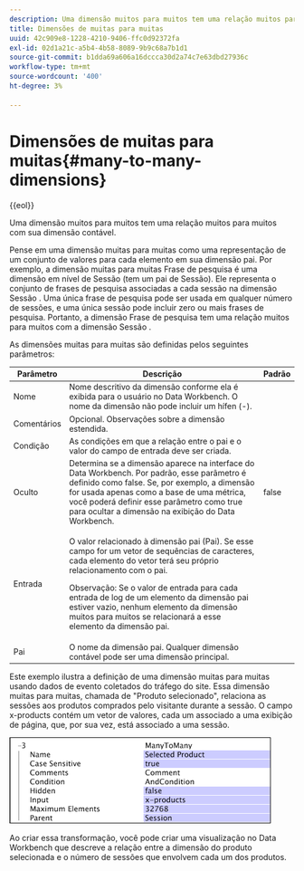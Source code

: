 ```yaml
---
description: Uma dimensão muitos para muitos tem uma relação muitos para muitos com sua dimensão contável.
title: Dimensões de muitas para muitas
uuid: 42c909e8-1228-4210-9406-ffc0d92372fa
exl-id: 02d1a21c-a5b4-4b58-8089-9b9c68a7b1d1
source-git-commit: b1dda69a606a16dccca30d2a74c7e63dbd27936c
workflow-type: tm+mt
source-wordcount: '400'
ht-degree: 3%

---
```


# Dimensões de muitas para muitas{#many-to-many-dimensions}

{{eol}}

Uma dimensão muitos para muitos tem uma relação muitos para muitos com sua dimensão contável.

Pense em uma dimensão muitas para muitas como uma representação de um conjunto de valores para cada elemento em sua dimensão pai. Por exemplo, a dimensão muitas para muitas Frase de pesquisa é uma dimensão em nível de Sessão (tem um pai de Sessão). Ele representa o conjunto de frases de pesquisa associadas a cada sessão na dimensão Sessão . Uma única frase de pesquisa pode ser usada em qualquer número de sessões, e uma única sessão pode incluir zero ou mais frases de pesquisa. Portanto, a dimensão Frase de pesquisa tem uma relação muitos para muitos com a dimensão Sessão .

As dimensões muitas para muitas são definidas pelos seguintes parâmetros:

<table id="table_A6D495008DFF4DD28A3ECD718D775E54"> 
 <thead> 
  <tr> 
   <th colname="col1" class="entry"> Parâmetro </th> 
   <th colname="col2" class="entry"> Descrição </th> 
   <th colname="col3" class="entry"> Padrão </th> 
  </tr> 
 </thead>
 <tbody> 
  <tr> 
   <td colname="col1"> Nome </td> 
   <td colname="col2"> Nome descritivo da dimensão conforme ela é exibida para o usuário no Data Workbench. O nome da dimensão não pode incluir um hífen (-). </td> 
   <td colname="col3"> </td> 
  </tr> 
  <tr> 
   <td colname="col1"> Comentários </td> 
   <td colname="col2"> Opcional. Observações sobre a dimensão estendida. </td> 
   <td colname="col3"> </td> 
  </tr> 
  <tr> 
   <td colname="col1"> Condição </td> 
   <td colname="col2"> As condições em que a relação entre o pai e o valor do campo de entrada deve ser criada. </td> 
   <td colname="col3"> </td> 
  </tr> 
  <tr> 
   <td colname="col1"> Oculto </td> 
   <td colname="col2"> Determina se a dimensão aparece na interface do Data Workbench. Por padrão, esse parâmetro é definido como false. Se, por exemplo, a dimensão for usada apenas como a base de uma métrica, você poderá definir esse parâmetro como true para ocultar a dimensão na exibição do Data Workbench. </td> 
   <td colname="col3"> false </td> 
  </tr> 
  <tr> 
   <td colname="col1"> Entrada </td> 
   <td colname="col2"> <p>O valor relacionado à dimensão pai (Pai). Se esse campo for um vetor de sequências de caracteres, cada elemento do vetor terá seu próprio relacionamento com o pai. </p> <p> <p>Observação: Se o valor de entrada para cada entrada de log de um elemento da dimensão pai estiver vazio, nenhum elemento da dimensão muitos para muitos se relacionará a esse elemento da dimensão pai. </p> </p> </td> 
   <td colname="col3"> </td> 
  </tr> 
  <tr> 
   <td colname="col1"> Pai </td> 
   <td colname="col2"> O nome da dimensão pai. Qualquer dimensão contável pode ser uma dimensão principal. </td> 
   <td colname="col3"> </td> 
  </tr> 
 </tbody> 
</table>

Este exemplo ilustra a definição de uma dimensão muitas para muitas usando dados de evento coletados do tráfego do site. Essa dimensão muitas para muitas, chamada de &quot;Produto selecionado&quot;, relaciona as sessões aos produtos comprados pelo visitante durante a sessão. O campo x-products contém um vetor de valores, cada um associado a uma exibição de página, que, por sua vez, está associado a uma sessão.

![](assets/cfg_Transformation_Dim_ManytoMany.png)

Ao criar essa transformação, você pode criar uma visualização no Data Workbench que descreve a relação entre a dimensão do produto selecionada e o número de sessões que envolvem cada um dos produtos.

